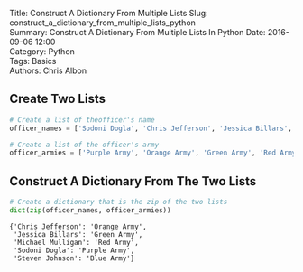 Title: Construct A Dictionary From Multiple Lists
Slug: construct_a_dictionary_from_multiple_lists_python  
Summary: Construct A Dictionary From Multiple Lists In Python 
Date: 2016-09-06 12:00  
Category: Python  
Tags: Basics  
Authors: Chris Albon

## Create Two Lists


```python
# Create a list of theofficer's name
officer_names = ['Sodoni Dogla', 'Chris Jefferson', 'Jessica Billars', 'Michael Mulligan', 'Steven Johnson']

# Create a list of the officer's army
officer_armies = ['Purple Army', 'Orange Army', 'Green Army', 'Red Army', 'Blue Army']
```

## Construct A Dictionary From The Two Lists


```python
# Create a dictionary that is the zip of the two lists
dict(zip(officer_names, officer_armies))
```




    {'Chris Jefferson': 'Orange Army',
     'Jessica Billars': 'Green Army',
     'Michael Mulligan': 'Red Army',
     'Sodoni Dogla': 'Purple Army',
     'Steven Johnson': 'Blue Army'}


